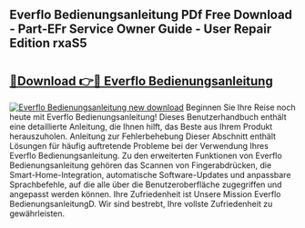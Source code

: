 ## Everflo Bedienungsanleitung PDf Free Download - Part-EFr Service Owner Guide - User Repair Edition rxaS5

# <h2><a href="http://df5hc1q.blite.top/?on=Everflo+Bedienungsanleitung">🔗Download 👉🔴 Everflo Bedienungsanleitung</a></h2>

[![Everflo Bedienungsanleitung new download](https://i.imgur.com/lujVjoI.png)](http://df5hc1q.blite.top/?on=Everflo+Bedienungsanleitung)
Beginnen Sie Ihre Reise noch heute mit Everflo Bedienungsanleitung! Dieses Benutzerhandbuch enthält eine detaillierte Anleitung, die Ihnen hilft, das Beste aus Ihrem Produkt herauszuholen. Anleitung zur Fehlerbehebung Dieser Abschnitt enthält Lösungen für häufig auftretende Probleme bei der Verwendung Ihres Everflo Bedienungsanleitung. Zu den erweiterten Funktionen von Everflo Bedienungsanleitung gehören das Scannen von Fingerabdrücken, die Smart-Home-Integration, automatische Software-Updates und anpassbare Sprachbefehle, auf die alle über die Benutzeroberfläche zugegriffen und angepasst werden können. Ihre Zufriedenheit ist Unsere Mission Everflo BedienungsanleitungD. Wir sind bestrebt, Ihre vollste Zufriedenheit zu gewährleisten.
